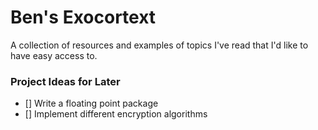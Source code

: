 # Ben's Exocortext

A collection of resources and examples of topics I've read that I'd like to have easy access to.

### Project Ideas for Later
- [] Write a floating point package
- [] Implement different encryption algorithms
